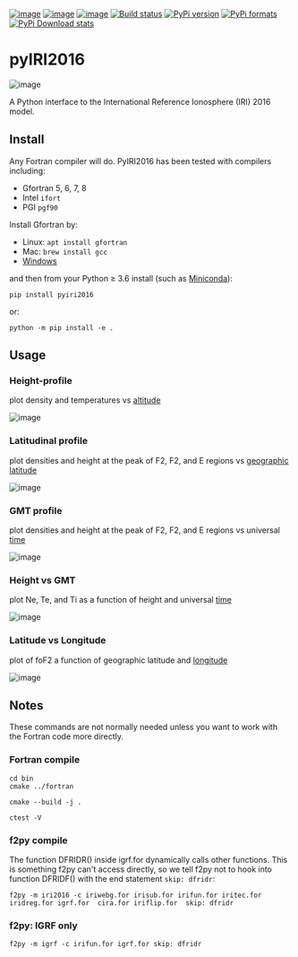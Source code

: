 [![image](https://zenodo.org/badge/DOI/10.5281/zenodo.240895.svg)](https://doi.org/10.5281/zenodo.240895)
[![image](https://travis-ci.org/scivision/pyIRI2016.svg?branch=master)](https://travis-ci.org/scivision/pyIRI2016)
[![image](https://coveralls.io/repos/github/scivision/pyIRI2016/badge.svg?branch=master)](https://coveralls.io/github/scivision/pyIRI2016?branch=master)
[![Build status](https://ci.appveyor.com/api/projects/status/euvvim6aus3dagwq?svg=true)](https://ci.appveyor.com/project/scivision/pyiri2016)
[![PyPi version](https://img.shields.io/pypi/pyversions/pyiri2016.svg)](https://pypi.python.org/pypi/pyiri2016)
[![PyPi formats](https://img.shields.io/pypi/format/pyiri2016.svg)](https://pypi.python.org/pypi/pyiri2016)
[![PyPi Download stats](http://pepy.tech/badge/pyiri2016)](http://pepy.tech/project/pyiri2016)


# pyIRI2016

![image](figures/iri2DExample02.gif)

A Python interface to the International Reference Ionosphere (IRI) 2016 model.

## Install

Any Fortran compiler will do. PyIRI2016 has been tested with compilers including:

* Gfortran 5, 6, 7, 8
* Intel `ifort`
* PGI `pgf90`

Install Gfortran by:

-   Linux: `apt install gfortran`
-   Mac: `brew install gcc`
-   [Windows](https://www.scivision.co/windows-gcc-gfortran-cmake-make-install/)

and then from your Python &ge; 3.6 install (such as [Miniconda](https://conda.io/miniconda.html)):

    pip install pyiri2016

or:

    python -m pip install -e .

## Usage

### Height-profile

plot density and temperatures vs [altitude](AltitudeProfile.py)

![image](figures/iri1DExample01.png)

### Latitudinal profile

plot densities and height at the peak of F2, F2, and E regions vs [geographic latitude](LatitudeProfile.py)

![image](figures/iri1DExample02.png)

### GMT profile

plot densities and height at the peak of F2, F2, and E regions vs universal [time](TimeProfile.py)

![image](figures/iri1DExample08.png)

### Height vs GMT

plot Ne, Te, and Ti as a function of height and universal [time](scripts/iri2DExample01.py)

![image](figures/iri2DExample01.png)

### Latitude vs Longitude

plot of foF2 a function of geographic latitude and [longitude](scripts/iri2DExample02.py)

![image](figures/iri2DExample02.png)

## Notes

These commands are not normally needed unless you want to work with the Fortran code more directly.

### Fortran compile

    cd bin
    cmake ../fortran

    cmake --build -j .

    ctest -V

### f2py compile

The function DFRIDR() inside igrf.for dynamically calls other functions.
This is something f2py can't access directly, so we tell f2py not to
hook into function DFRIDF() with the end statement `skip: dfridr`:

    f2py -m iri2016 -c iriwebg.for irisub.for irifun.for iritec.for iridreg.for igrf.for  cira.for iriflip.for  skip: dfridr

### f2py: IGRF only

    f2py -m igrf -c irifun.for igrf.for skip: dfridr
